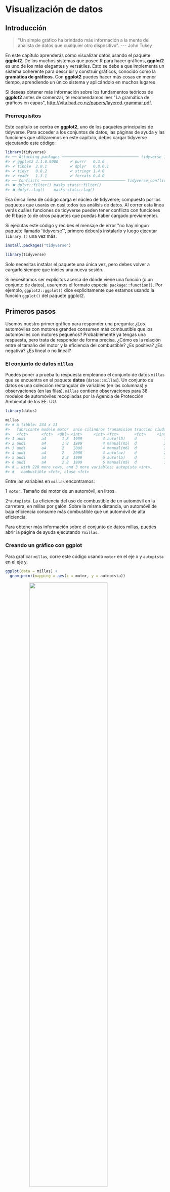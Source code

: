 

# Visualización de datos

## Introducción

>"Un simple gráfico ha brindado más información a la mente del analista de datos
>que cualquier otro dispositivo". --- John Tukey

En este capítulo aprenderás cómo visualizar datos usando el paquete **ggplot2**. De los muchos sistemas que posee R para hacer gráficos, **ggplot2** es uno de los más elegantes y versátiles. Esto se debe a que implementa  un sistema coherente para describir y construir gráficos, conocido como la __gramática de gráficos__. Con **ggplot2** puedes hacer más cosas en menor tiempo, aprendiendo un único sistema y aplicándolo en muchos lugares

Si deseas obtener más información sobre los fundamentos teóricos de **ggplot2** antes de comenzar, te recomendamos leer "La gramática de gráficos en capas", <http://vita.had.co.nz/papers/layered-grammar.pdf>.

### Prerrequisitos

Este capítulo se centra en **ggplot2**, uno de los paquetes  principales de tidyverse. Para acceder a los conjuntos de datos, las páginas de ayuda y las funciones que utilizaremos en este capítulo, debes cargar tidyverse ejecutando este código:


```r
library(tidyverse)
#> ── Attaching packages ────────────────────────────────── tidyverse 1.2.1 ──
#> ✔ ggplot2 3.1.0.9000     ✔ purrr   0.3.0     
#> ✔ tibble  2.0.1          ✔ dplyr   0.8.0.1   
#> ✔ tidyr   0.8.2          ✔ stringr 1.4.0     
#> ✔ readr   1.3.1          ✔ forcats 0.4.0
#> ── Conflicts ───────────────────────────────────── tidyverse_conflicts() ──
#> ✖ dplyr::filter() masks stats::filter()
#> ✖ dplyr::lag()    masks stats::lag()
```

Esa única línea de código carga el núcleo de tidyverse; compuesto por los paquetes que usarás en casi todos tus análisis de datos. Al correr esta línea verás cuáles  funciones de tidyverse pueden tener conflicto con funciones de R base (o de otros paquetes que puedas haber cargado previamente). 

Si ejecutas este código y recibes el mensaje de error "no hay ningún paquete llamado 'tidyverse'", primero deberás instalarlo y luego ejecutar `library ()` una vez más.


```r
install.packages("tidyverse")

library(tidyverse)
```

Solo necesitas instalar el paquete una única vez, pero debes volver a cargarlo siempre que inicies una nueva sesión.

Si necesitamos ser explícitos acerca de dónde viene una función (o un conjunto de datos), usaremos el formato especial `package::function()`. Por ejemplo, `ggplot2::ggplot()` dice explícitamente que estamos usando la función `ggplot()` del paquete ggplot2.

## Primeros pasos

Usemos nuestro primer gráfico para responder una pregunta: ¿Los automóviles con motores grandes consumen más combustible que los automóviles con motores pequeños? Probablemente ya tengas una respuesta, pero trata de responder de forma precisa. ¿Cómo es la relación entre el tamaño del motor y la eficiencia del combustible? ¿Es positiva? ¿Es negativa? ¿Es lineal o no lineal?

### El conjunto de datos `millas`

Puedes poner a prueba tu respuesta empleando el conjunto de datos `millas` que se encuentra en el paquete **datos** (`datos::millas`). Un conjunto de datos es una colección rectangular de variables (en las columnas) y observaciones (en las filas). `millas` contiene observaciones para 38 modelos de automóviles recopiladas por la Agencia de Protección Ambiental de los EE. UU. 


```r
library(datos)

millas
#> # A tibble: 234 x 11
#>   fabricante modelo motor  anio cilindros transmision traccion ciudad
#>   <fct>      <fct>  <dbl> <int>     <int> <fct>       <fct>     <int>
#> 1 audi       a4       1.8  1999         4 auto(l5)    d            18
#> 2 audi       a4       1.8  1999         4 manual(m5)  d            21
#> 3 audi       a4       2    2008         4 manual(m6)  d            20
#> 4 audi       a4       2    2008         4 auto(av)    d            21
#> 5 audi       a4       2.8  1999         6 auto(l5)    d            16
#> 6 audi       a4       2.8  1999         6 manual(m5)  d            18
#> # … with 228 more rows, and 3 more variables: autopista <int>,
#> #   combustible <fct>, clase <fct>
```

Entre las variables en `millas` encontramos:

1-`motor`. Tamaño del motor de un automóvil, en litros.

2-`autopista`. La eficiencia del uso de combustible de un automóvil en la carretera, en millas por galón. Sobre la misma distancia, un automóvil de baja eficiencia consume más combustible que un automóvil de alta eficiencia. 

Para obtener más información sobre el conjunto de datos millas, puedes abrir la página de ayuda ejecutando `?millas`.

### Creando un gráfico con ggplot

Para graficar `millas`, corre este código usando `motor` en el eje x y `autopista` en el eje y.


```r
ggplot(data = millas) + 
  geom_point(mapping = aes(x = motor, y = autopista))
```

<img src="visualize_files/figure-html/unnamed-chunk-5-1.png" width="70%" style="display: block; margin: auto;" />

El gráfico muestra una relación negativa entre el tamaño del motor (`motor`) y la eficiencia del combustible (`autopista`). En otras palabras, los autos con motores grandes usan más combustible. Este resultado, ¿confirma o refuta tu hipótesis acerca de la relación entre la eficiencia del combustible y el tamaño del motor?

Para graficar con **ggplot2**, comienzas un gráfico con la función `ggplot()`. `ggplot()` crea un sistema de coordenadas al cual puedes agregar capas. El primer argumento de `ggplot()` es el conjunto de datos para usar en el gráfico. Si corres `ggplot(data = millas)`, obtendrás un gráfico vacío. Como no es muy interesante, no vamos a mostrarlo aquí.

Para completar tu gráfico debes agregar una o más capas a `ggplot()`. La función `geom_point()` agrega una capa de puntos al gráfico, que crea un diagrama de dispersión (*scatterplot*). **ggplot2** incluye muchas funciones llamadas geom, cada una de las cuales agrega un tipo de capa diferente a un gráfico. Aprenderás sobre muchas de ellas  a lo largo de este capítulo.

Cada función geom en **ggplot2** tiene un argumento de `mapping`. Este define cómo se asignan o se “mapean” las variables del conjunto de datos a propiedades visuales. El argumento de `mapping` siempre aparece emparejado con `aes()`, y los argumentos `x` e `y` dentro de `aes()` especifican qué variables asignar a los ejes x e y. **ggplot2** busca la variable asignada en el argumento `data`, en este caso, `millas`.

### Una plantilla de gráficos

Convirtamos ahora este código en una plantilla reutilizable para hacer gráficos con **ggplot2**. Para hacer un gráfico, reemplaza las secciones entre corchetes  en el siguiente código con un conjunto de datos, una función geom o una colección de mapeos. 


```r
ggplot(data = <DATOS>) + 
  <GEOM_FUNCION>(mapping = aes(<MAPEOS>)) 
```

El resto de este capítulo te mostrará cómo utilizar y adaptar esta planilla para crear diferentes tipos de gráficos. Comenzaremos por el componente `<MAPEOS>`

### Ejercicios

1.  Corre `ggplot(data = millas)`. ¿Qué observas?

2.  ¿Cuántas filas hay en `millas`? ¿Cuántas columnas?

3.  ¿Qué describe la variable `traccion`? Lee la ayuda de `?millas` para encontrar la respuesta.
     
4.  Realiza un gráfico de dispersión de las variables `autopista` y `cilindros`.

5.  ¿Qué sucede cuando haces un gráfico de dispersión de `clase` versus `traccion`? ¿Por qué no es útil este gráfico?

## Mapeos estéticos

> "El mayor valor de una imagen es cuando nos obliga a observar
> lo que no esperabamos ver". --- John Tukey

En el siguiente gráfico, un grupo de puntos resaltados en rojo parece quedar fuera de la tendencia lineal. Estos autos tienen un kilometraje mayor de lo que esperaríamos. ¿Cómo puedes explicar estos autos?

<img src="visualize_files/figure-html/unnamed-chunk-7-1.png" width="70%" style="display: block; margin: auto;" />

Supongamos que estos automóviles son híbridos. Una forma de probar esta hipótesis es observando la variable que indica la `clase` de cada automóvil. La variable `clase` del conjunto de datos de `millas` clasifica los autos en grupos como compacto, mediano y SUV. Si los puntos periféricos corresponden a automóviles híbridos, deberían estar clasificados como compactos o, tal vez, subcompactos (ten en cuenta que estos datos se recopilaron antes de que los camiones híbridos y SUV se hicieran populares).

Puedes agregar una tercera variable, como `clase`, a un diagrama de dispersión bidimensional asignándolo a una __estética__. Una estética es una propiedad visual de los objetos de un gráfico. La estética incluye cosas como el tamaño, la forma o el color de tus puntos. Puedes mostrar un punto (como el siguiente) de diferentes maneras cambiando los valores de sus propiedades estéticas. Como ya usamos la palabra "valor" para describir los datos, usemos la palabra "nivel" para describir las propiedades estéticas. Aquí cambiamos los niveles del tamaño, la forma y el color de un punto para que el punto sea pequeño, triangular o azul:

<img src="visualize_files/figure-html/unnamed-chunk-8-1.png" width="70%" style="display: block; margin: auto;" />

El mapeo de las propiedades estéticas en tus gráficos a las variables en tu conjunto de datos te permite comunicar información de los mismos.  Por ejemplo, puedes asignar los colores de tus puntos a la variable `clase` para revelar la clase de cada automóvil.


```r
ggplot(data = millas) + 
  geom_point(mapping = aes(x = motor, y = autopista, color = clase))
```

<img src="visualize_files/figure-html/unnamed-chunk-9-1.png" width="70%" style="display: block; margin: auto;" />

(Si prefieres el inglés británico, como Hadley, puedes usar `colour` en lugar de `color`).

(Si prefieres el inglés británico, como Hadley, puedes usar `colour` en lugar de `color`).
Para asignar una estética a una variable, debes asociar el nombre de la estética al de la variable dentro de `aes()`. **ggplot2** asignará automáticamente un nivel único de la estética (en este ejemplo, un color ) a cada valor único de la variable. Este proceso es conocido como __escalamiento__ (*scaling*). **ggplot2** acompañará el gráfico con una leyenda que explica qué niveles corresponden a qué valores.

Los colores revelan que muchos de los puntos inusuales son los coches de dos asientos. ¡Estos automóviles no parecen híbridos, y son, de hecho, autos deportivos! Los autos deportivos tienen motores grandes, como camionetas todo terreno o pickups, a diferencia de los vehículos pequeños como los autos medianos y compactos, lo que mejora su consumo de gasolina. En retrospectiva, es poco probable que estos autos sean híbridos ya que tienen motores grandes.

En el ejemplo anterior, asignamos la variable `clase` a la estética del color , pero podríamos haber asignado a la estética del tamaño de la misma manera. En este caso, el tamaño exacto de cada punto revelaría clase. Recibimos aquí una __advertencia__ (*warning*), porque mapear una variable desordenada (`clase`) a una estética ordenada (`size`) no es una buena idea.


```r
ggplot(data = millas) + 
  geom_point(mapping = aes(x = motor, y = autopista, size = clase))
#> Warning: Using size for a discrete variable is not advised.
```

<img src="visualize_files/figure-html/unnamed-chunk-10-1.png" width="70%" style="display: block; margin: auto;" />

También podríamos haber asignado la `clase` a la estética *alfa*, que controla la transparencia de los puntos o a la estética *shape* que controla la forma  (shape) de los puntos.


```r
# Left
ggplot(data = millas) + 
  geom_point(mapping = aes(x = motor, y = autopista, alpha = clase))

# Right
ggplot(data = millas) + 
  geom_point(mapping = aes(x = motor, y = autopista, shape = clase))
```

<img src="visualize_files/figure-html/unnamed-chunk-11-1.png" width="50%" /><img src="visualize_files/figure-html/unnamed-chunk-11-2.png" width="50%" />

¿Qué pasó con los SUV? **ggplot2** solo puede usar seis formas a la vez. De forma predeterminada, los grupos adicionales no se grafican cuando se emplea la estética de la forma.

Para cada estética, se usa `aes()` para asociar el nombre de la estética con la variable seleccionada para graficar. La función `aes()` reúne cada una de las asignaciones estéticas utilizadas por una capa y las pasa al argumento de mapeo de la capa.  La sintaxis resalta una visión útil sobre `x` e `y`: las ubicaciones de x e y de un punto son en sí mismas también estéticas, es decir propiedades visuales que se puede asignar a las variables para mostrar información sobre los datos.

Una vez que asignas una estética, **ggplot2** se ocupa del resto. El paquete selecciona una escala razonable para usar con la estética elegida y construye una leyenda que explica la relación entre niveles y valores. Para la estética x e y, **ggplot2** no crea una leyenda, pero crea una línea que delimita el eje con sus marcas   de graduación y una etiqueta. La línea del eje actúa como una leyenda; explica el mapeo entre ubicaciones y valores.

También puedes *fijar* las propiedades estéticas de tu geom manualmente. Por ejemplo, podemos hacer que todos los puntos del gráfico sean azules:


```r
ggplot(data = millas) + 
  geom_point(mapping = aes(x = motor, y = autopista), color = "blue")
```

<img src="visualize_files/figure-html/unnamed-chunk-12-1.png" width="70%" style="display: block; margin: auto;" />

Aquí, el color no transmite información sobre una variable, sino que cambia la apariencia del gráfico. Para establecer una estética de forma manual, debes usar el nombre de la estética como un argumento de la función geom; es decir, va *fuera* de `aes()`. Tendrás que elegir un nivel que tenga sentido para esa estética:

*	El nombre de un color como una cadena de caracteres. 

*	El tamaño de un punto en mm.

*	La forma de un punto como un número, como se muestra en la Figura \@ref(fig:shapes).Hay algunas que parecen duplicados: por ejemplo 0, 15 y 22 son todos cuadrados. La diferencia viene de la interacción entre las estéticas `color` y `fill` (*relleno*). Las formas vacías (0--14) tienen un borde determinado por `color`; las formas sólidas (15--18) están rellenas con `color`; las formas rellenas (21--24) tienen un borde de `color` y están rellenas por `fill`

<div class="figure" style="text-align: center">
<img src="visualize_files/figure-html/shapes-1.png" alt="R tiene 25 formas de default que están identificadas por números. ." width="75%" />
<p class="caption">(\#fig:shapes)R tiene 25 formas de default que están identificadas por números. .</p>
</div>

### Ejercicios

1.  ¿Qué no va bien en este código? ¿Por qué hay puntos que no son azules?

    
    ```r
    ggplot(data = millas) + 
      geom_point(mapping = aes(x = motor, y = autopista, color = "blue"))
    ```
    
    <img src="visualize_files/figure-html/unnamed-chunk-13-1.png" width="70%" style="display: block; margin: auto;" />
    
2. ¿Qué variables en `millas` son categóricas? ¿Qué variables son continuas? (Sugerencia: escribe `? millas` para leer la documentación de ayuda para este conjunto de datos). ¿Cómo puedes ver esta información cuando ejecutas  `millas`?

3.  Asigna una variable continua a `color`, ` size`, y `shape`. ¿Cómo se comportan estas estéticas de manera diferente para variables categóricas y variables continuas?
    
4.  ¿Qué ocurre si asignas o mapeas la misma variable a múltiples estéticas?

5.  ¿Qué hace la estética `stroke`? ¿Con qué formas trabaja? (Sugerencia: consultar `?geom_point`)

6.  ¿Qué ocurre si se asigna o mapea una estética a algo diferente del nombre de una variable, como ser `aes (color = motor <5)`?

## Problemas comúnes

Es probable que encuentres problemas con los primeros códigos que ejecutes en R, e. No te preocupes, es lo más común  . He estado escribiendo código en R durante años, ¡y todos los días sigo escribiendo código que no funciona!

Comienza comparando cuidadosamente el código que estás ejecutando con el código en este libro. R es extremadamente exigente, y un carácter  fuera de lugar puede marcar la diferencia. Asegúrate de que cada `(` coincida con un `)` y cada `" ` esté emparejado con otro` "`. Algunas veces ejecutarás el código y no pasará nada. Comprueba la parte izquierda de tu consola: si es un `+`, significa que R no cree que hayas escrito una expresión completa y está esperando que la termines. En este caso, normalmente es fácil comenzar nuevamente desde cero presionando ESCAPE para cancelar el procesamiento del comando actual.

Un problema común al crear gráficos con **ggplot2** es colocar el `+` en el lugar equivocado: debe encontrarse al final de la línea, no al inicio. En otras palabras, asegúrate de no haber escrito accidentalmente un código como este:

```R
ggplot(data = millas) 
+ geom_point(mapping = aes(x = motor, y = autopista))
```

Si esto no resuelve el problema, prueba la ayuda. Puedes obtener ayuda sobre cualquier función R ejecutando ?nombre_de_la_funcion en la consola, o seleccionando el nombre de la función y presionando F1 en RStudio. No te preocupes si la ayuda no te parece tan útil, trata entonces de saltar a los ejemplos y buscar un pedazo de código que coincida con lo que intentas hacer.

Si eso no ayuda, lee cuidadosamente el mensaje de error. ¡A veces la respuesta estará oculta allí! Cuando eres nuevo en R, la respuesta puede estar en el mensaje de error, pero aún no sabes cómo entenderlo. Otra gran herramienta es Google: intenta buscar allí el mensaje de error, ya que es probable que otra persona haya tenido el mismo problema y haya obtenido ayuda en línea.

## Separar en facetas

Una forma de agregar variables adicionales es con las estéticas. Otra forma particularmente útil para las variables categóricas consiste en dividir el gráfico en __facetas__, sub-gráficos que muestran cada uno un subconjunto de los datos.

Para separar en facetas un gráfico según una sola variable, usa `facet_wrap()` - del inglés *envolver una faceta*. El primer argumento de `facet_wrap()` debería ser una fórmula creada con `~` seguido por el nombre de una de las variable (aquí "fórmula" es el nombre de un tipo de estructura en R, no un sinónimo de "ecuación").  La variable que uses en  `facet_wrap()` debe ser discreta.


```r
ggplot(data = millas) + 
  geom_point(mapping = aes(x = motor, y = autopista)) + 
  facet_wrap(~ clase, nrow = 2)
```

<img src="visualize_files/figure-html/unnamed-chunk-14-1.png" width="70%" style="display: block; margin: auto;" />

Para separar en facetas un gráfico según las combinaciones de dos variables, agregua `facet_grid()` a tu código del gráfico. El primer argumento de `facet_grid()` también corresponde a una fórmula. Esta vez, la fórmula debe contener dos nombres de variables separados por un `~`.


```r
ggplot(data = millas) + 
  geom_point(mapping = aes(x = motor, y = autopista)) + 
  facet_grid(traccion ~ cilindros)
```

<img src="visualize_files/figure-html/unnamed-chunk-15-1.png" width="70%" style="display: block; margin: auto;" />

Si prefieres no separar en facetas las filas o columnas, remplaza por un `.` el nombre de alguna de las variables, por ejemplo ` + facet_grid (. ~ cyl)`.

### Ejercicios

1.  Qué ocurre si intentas separar en facetas a una variable continua?

2.  ¿Qué significan las celdas vacías que aparecen en el gráfico generado usando `facet_grid (traccion ~ cilindros)`? 
¿Cómo se relacionan con este gráfico?
    
    
    ```r
    ggplot(data = millas) + 
      geom_point(mapping = aes(x = traccion, y = cilindros))
    ```

3.  ¿Qué gráfica el siguiente código? ¿Qué hace `.` ?

    
    ```r
    ggplot(data = millas) + 
      geom_point(mapping = aes(x = motor, y = autopista)) +
      facet_grid(traccion ~ .)
    
    
    ggplot(data = millas) + 
     geom_point(mapping = aes(x = motor, y = autopista)) +
     facet_grid(. ~ cilindros)
    ```

4.  Mira de nuevo el primer gráfico en facetas presentado en esta sección:

    
    ```r
    ggplot(data = mpg) + 
     geom_point(mapping = aes(x = displ, y = hwy)) + 
     facet_wrap(~ class, nrow = 2)
    ```
    
   ¿Cuáles son las ventajas de separar en facetas en lugar de aplicar una estética de color?
   ¿Cuáles son las desventajas?
   ¿Cómo cambiaría este balance si tuvieras un conjunto de datos más grande?
    
5.  Lee `?facet_wrap`. ¿Qué hace `nrow`? ¿Qué hace `ncol`?
¿Qué otras opciones controlan el diseño de los paneles individuales? 
¿Por qué `facet_grid()` no tiene argumentos `nrow` y `ncol`?

6.  Cuando usas `facet_grid()`, generalmente deberías poner la variable con un mayor número de niveles únicos en las columnas. ¿Por qué?

## Objetos geométricos

¿Cómo son estos dos gráficos similares?

<img src="visualize_files/figure-html/unnamed-chunk-19-1.png" width="50%" /><img src="visualize_files/figure-html/unnamed-chunk-19-2.png" width="50%" />

Ambos gráficos contienen las mismas variables x e y, y describen los mismos datos. Pero los gráficos no son idénticos. Cada gráfico usa un objeto visual diferente para representar los datos. En la sintaxis **ggplot2**, decimos que usan diferentes __geoms__.

Un __geom__ es el objeto geométrico usado para representar datos de forma gráfica. La gente a menudo llama los gráficos por el tipo de geom que utiliza. Por ejemplo, los diagramas de barras usan geoms de barra (*bar*), los diagramas de líneas usan geoms de línea (*line*), los diagramas de caja usan geoms de diagrama de caja (*boxplot*), y así sucesivamente. En inglés, los diagramas de puntos (llamados *scatterplots*)  rompen la tendencia; ellos usan geom de punto (o *point*).  Como vemos arriba, puedes usar diferentes geoms para graficar los mismos datos. La gráfica de la izquierda usa el geom de punto (`geom_point()`), y la gráfica de la derecha usa el geom liso (`geom_smooth()`), una línea suave ajustada a los datos.

Para cambiar el geom de tu gráfico, modifica la función geom que acompaña a `ggplot ()`. Por ejemplo, para hacer los gráficos que se muestran arriba, puedes usar este código:


```r
# left
ggplot(data = millas) + 
  geom_point(mapping = aes(x = motor, y = autopista))

# right
ggplot(data = millas) + 
  geom_point(mapping = aes(x = motor, y = autopista))
```

Cada función geom en **ggplot2** toma un argumento de `mapping`. Sin embargo, no todas las estéticas funcionan con todos los geom. Podrías establecer la forma para un punto, pero no podrías establecer la "forma" de una línea. Por otro lado, para una línea es posible elegir el *tipo* de línea (*linetype*). `geom_smooth()` dibujará una línea diferente, con un tipo de línea diferente, para cada valor único de la variable que asignes al tipo de línea.


```r
ggplot(data = millas) + 
  geom_smooth(mapping = aes(x = motor, y = autopista, linetype=traccion))
```

<img src="visualize_files/figure-html/unnamed-chunk-21-1.png" width="70%" style="display: block; margin: auto;" />

Aquí `geom_smooth()` separa los automóviles en tres líneas en función de su valor de `traccion`, que describe el tipo de transmisión   de un automóvil. Una línea describe todos los puntos con un valor de 4, otra línea los de valor d, y una tercera línea describe los puntos con un valor t. Aquí, `4` significa tracción en las cuatro ruedas, `d` tracción delantera y `t` tracción trasera.

Si esto suena extraño, podemos hacerlo más claro al superponer las líneas sobre los datos brutos y luego colorear todo según `traccion`. 

<img src="visualize_files/figure-html/unnamed-chunk-22-1.png" width="70%" style="display: block; margin: auto;" />

¡Observa que generamos un gráfico que contiene dos geoms! Si esto te emociona, abróchate el cinturón. En la siguiente sección aprenderemos cómo colocar múltiples geoms en el mismo gráfico.

**ggplot2** proporciona más de 30 geoms, y los paquetes de extensión proporcionan aún más (consulta <https://www.ggplot2-exts.org> para obtener una muestra). La mejor forma de obtener un panorama completo sobre las posibilidades que brinda **ggplot2** es consultando la hoja de referencia (*cheatsheet*), que puedes encontrar en <http://rstudio.com/cheatsheets>. Para obtener más información sobre un tipo dado de geoms, usa la ayuda: `?geom_smooth`.

Muchos geoms, tal como `geom_smooth()`, usan un único objeto geométrico para mostrar múltiples filas de datos. Para estos geoms, puedes asignar la estética de `group`  a una variable categórica para graficar múltiples objetos. **ggplot2** representará un objeto distinto por cada valor único de la variable de agrupamiento. En la práctica, **ggplot2** agrupará automáticamente los datos para estos geoms siempre que se asigne una estética a una variable discreta (como en el ejemplo del tipo de línea o `linetype`). Es conveniente confiar en esta característica porque la estética del grupo en sí misma no agrega una leyenda o características distintivas a los geoms.


```r
ggplot(data = millas) + 
  geom_smooth(mapping = aes(x = motor, y = autopista))
              
ggplot(data = millas) + 
  geom_smooth(mapping = aes(x = motor, y = autopista, group = traccion))
  
ggplot(data = millas) + 
  geom_smooth(mapping = aes(x = motor, y = autopista, color = traccion), show.legend = FALSE)
```

<img src="visualize_files/figure-html/unnamed-chunk-23-1.png" width="33%" /><img src="visualize_files/figure-html/unnamed-chunk-23-2.png" width="33%" /><img src="visualize_files/figure-html/unnamed-chunk-23-3.png" width="33%" />

Para mostrar múltiples geoms en el mismo gráfico, agrega varias funciones geom a `ggplot()`:


```r
ggplot(data = millas) + 
  geom_point(mapping = aes(x = motor, y = autopista)) +
  geom_smooth(mapping = aes(x = motor, y = autopista))
```

<img src="visualize_files/figure-html/unnamed-chunk-24-1.png" width="70%" style="display: block; margin: auto;" />

Esto introduce sin embargo cierta duplicación en nuestro código. Imagina que deseas cambiar el eje y para mostrar `ciudad` en lugar de `autopista`. Necesitarías cambiar la variable en dos lugares, y podrías olvidarte de actualizar uno. Puedes evitar este tipo de repetición pasando un conjunto de mapeos a `ggplot()`. **ggplot2** tratará estos mapeos como mapeos globales que se aplican a cada geom en el gráfico. En otras palabras, este código producirá la misma gráfica que el código anterior:


```r
ggplot(data = millas, mapping = aes(x = motor, y = autopista)) +
  geom_point() + 
  geom_smooth()
```

Si colocas mapeos  en una función geom, ggplot2 los tratará como mapeos locales para la capa. Estas asignaciones serán usadas para extender o sobrescribir los mapeos globales *de solo esa capa*. Esto permite mostrar diferentes estéticas en diferentes capas.


```r
ggplot(data = mpg, mapping = aes(x = displ, y = hwy)) + 
  geom_point(mapping = aes(color = class)) + 
  geom_smooth()
```

<img src="visualize_files/figure-html/unnamed-chunk-26-1.png" width="70%" style="display: block; margin: auto;" />

La misma idea se puede emplear para especificar distintos conjuntos de datos (`data`) para cada capa. Aquí, nuestra línea suave muestra solo un subconjunto del conjunto de datos de `millas`, los autos subcompactos. El argumento de datos locales en `geom_smooth()` anula el argumento de datos globales en `ggplot()` solo para esa capa.


```r
ggplot(data = millas, mapping = aes(x = motor, y = autopista)) +
 geom_point(mapping = aes(color = clase)) + 
  geom_smooth(data = filter(millas, clase == "subcompacto"), se = FALSE)
```

<img src="visualize_files/figure-html/unnamed-chunk-27-1.png" width="70%" style="display: block; margin: auto;" />

(Aprenderás cómo funciona `filter()` en el próximo capítulo: por ahora, solo recuerda que este comando selecciona los automóviles subcompactos).

### Ejercicios

1.  ¿Qué geom usarías para generar un gráfico de líneas?
¿Un diagrama de caja? ¿Un histograma? ¿Un gráfico de área  ?

2.  Ejecuta este código en tu mente y predice cómo se verá el *output*.
Luego, ejecuta el código en R y verifica tus predicciones.
    
    
    ```r
    ggplot(data = millas, mapping = aes(x = motor, y = autopista, color = traccion)) +
     geom_point() + 
     geom_smooth(se = FALSE)
    ```
3.  ¿Qué muestra `show.legend = FALSE`? ¿Qué pasa si lo quitas?
    ¿Por qué crees que lo usé antes en el capítulo?

4.  ¿Qué hace el argumento `se` en `geom_smooth()`?

5.  Will these two graphs look different? Why/why not?

    
    ```r
    ggplot(data = millas, mapping = aes(x = motor, y = autopista)) +
     geom_point() + 
     geom_smooth()
     
    ggplot() +
      geom_point(data = millas, mapping = aes(x = motor, y = autopista)) + 
      geom_smooth(data = millas, mapping = aes(x = motor, y = autopista))
    ```

6.  Recrea el código R necesario para generar los siguientes gráficos:
    
    <img src="visualize_files/figure-html/unnamed-chunk-30-1.png" width="50%" /><img src="visualize_files/figure-html/unnamed-chunk-30-2.png" width="50%" /><img src="visualize_files/figure-html/unnamed-chunk-30-3.png" width="50%" /><img src="visualize_files/figure-html/unnamed-chunk-30-4.png" width="50%" /><img src="visualize_files/figure-html/unnamed-chunk-30-5.png" width="50%" /><img src="visualize_files/figure-html/unnamed-chunk-30-6.png" width="50%" />

## Transformaciones estadísticas

A continuación, echemos un vistazo a un gráfico de barras. Los gráficos de barras parecen simples, pero son interesantes porque revelan algo sutil sobre los gráficos. Considera un gráfico de barras básico, como se realizó con `geom_bar()`. El siguiente cuadro muestra la cantidad total de diamantes en el conjunto de datos de `diamantes`, agrupados por la variable `corte`. El conjunto de datos de `diamantes` se encuentra en el paquete **datos** y contiene información sobre ~ 54000 diamantes, incluido el `precio`, el `quilate`, el `color`, la `claridad` y el `corte` de cada diamante. El gráfico muestra que hay más diamantes disponibles con cortes de alta calidad que con cortes de baja calidad.


```r
ggplot(data = diamantes) + 
  geom_bar(mapping = aes(x = corte))
```

<img src="visualize_files/figure-html/unnamed-chunk-31-1.png" width="70%" style="display: block; margin: auto;" />

En el eje x, el gráfico muestra `corte`, una variable de `diamantes`. En el eje y  muestra recuento, ¡pero el recuento no es una variable en `diamantes`! ¿De dónde viene el recuento? Muchos gráficos, como los diagramas de dispersión, grafican los valores brutos de su conjunto de datos. Otros gráficos, como los gráficos de barras, calculan nuevos valores para presentar:

*	los gráficos de barras, los histogramas y los polígonos de frecuencia almacenan los datos y luego grafican los conteos de contenedores, sea el número de puntos que caen en cada contenedor.

*	los suavizadores  ajustan un modelo a los datos y luego grafican las predicciones del modelo.

*	los diagramas de caja calculan un sólido resumen de la distribución y luego muestran un cuadro con formato especial.

El algoritmo utilizado para calcular nuevos valores para un gráfico se llama *stat*, abreviatura en inglés  de transformación estadística. La siguiente figura describe cómo funciona este proceso con `geom_bar ()`.

<img src="images/visualization-stat-bar.png" width="100%" style="display: block; margin: auto;" />

Puedes aprender qué stat usa cada geom inspeccionando el valor predeterminado para el argumento stat. Por ejemplo, `?geom_bar` muestra que el valor predeterminado para `stat` es "count", lo que significa que `geom_bar()` usa `stat_count()`. `stat_count()` está documentado en la misma página que `geom_bar()`, y si te desplazas hacia abajo puedes encontrar una sección llamada "Variables calculadas" (*Computed variables*). Eso describe cómo calcula dos nuevas variables: `count` y `prop`.

Por lo general puedes usar geoms y estadísticas de forma intercambiable. Por ejemplo, puedes volver a crear la gráfica anterior usando `stat_count()` en lugar de `geom_bar()`:


```r
ggplot(data = diamantes) + 
  stat_count(mapping = aes(x = corte))
```

<img src="visualize_files/figure-html/unnamed-chunk-33-1.png" width="70%" style="display: block; margin: auto;" />

Esto funciona porque cada geom tiene una estadística predeterminada; y cada estadística tiene un geom predeterminado. Esto significa que generalmente puedes usar geoms sin preocuparte por la transformación estadística subyacente. Hay tres razones por las que podrías necesitar usar una estadística explícitamente:

1.	Es posible que desee anular la estadística predeterminada. En el siguiente código, cambio la estadística de `geom_bar()` de recuento   (el valor predeterminado) a identidad. Esto me permite asignar la altura de las barras a los valores brutos de una variable $y$  . Desafortunadamente, cuando la gente habla de gráficos de barras casualmente, podría estar refiriéndose a este tipo de gráfico de barras, donde la altura de la barra ya está presente en los datos, o al gráfico de barras anterior, donde la altura de la barra se determina contando filas.

    
    
    ```r
    demo <- tribble(
     ~corte,         ~freq,
     "Regular",       1610,
     "Bueno",       4906,
     "Muy Bueno",  12082,
     "Premium",    13791,
     "Ideal",      21551
    )
    
    ggplot(data = demo) +
      geom_bar(mapping = aes(x = corte, y = freq), stat = "identity")
    ```
    
    <img src="visualize_files/figure-html/unnamed-chunk-34-1.png" width="70%" style="display: block; margin: auto;" />
    
    (No te preocupes si nunca has visto `<-` o `tribble()`. Puede que seas capaz de adivinar su significado por el contexto. ¡Aprenderás lo que hacen exactamente pronto!)

2.  Es posible que desees anular el mapeo predeterminado de las variables transformadas a la estética. 
Por ejemplo, es posible que desees mostrar un gráfico de barras de proporciones, en lugar de un recuento:
    
    
    ```r
     ggplot(data = diamantes) + 
      geom_bar(mapping = aes(x = corte, y = ..prop.., group = 1))
    ```
    
    <img src="visualize_files/figure-html/unnamed-chunk-35-1.png" width="70%" style="display: block; margin: auto;" />

   Para encontrar las variables calculadas por la estadística, busca la sección de ayuda titulada "Variables calculadas".
    
3.  Es posible que desees resaltar la transformación estadística en tu código.
Por ejemplo, puedes usar `stat_summary()`, que resume los valores de y para cada valor único de x, para resaltar el resumen que se está computando:

    
    ```r
    ggplot(data = diamantes) + 
     stat_summary(
      mapping = aes(x = corte, y = profundidad),
      fun.ymin = min,
      fun.ymax = max,
     fun.y = median)
    ```
    
    <img src="visualize_files/figure-html/unnamed-chunk-36-1.png" width="70%" style="display: block; margin: auto;" />
    
**ggplot2** proporciona más de 20 estadísticas para que uses. Cada estadística es una función, por lo que puedes obtener ayuda de la manera habitual, por ejemplo: `?stat_bin`. Para ver una lista completa de estadísticas disponibles para **ggplot2**, consulta la hoja de referencia.

### Ejercicios

1.  ¿Cuál es el geom predeterminado asociado con `stat_summary()`? 
¿Cómo podrías reescribir el gráfico anterior para usar esa función geom en lugar de la función stat?

2.  ¿Qué hace `geom_col()`? ¿Cómo es diferente a `geom_bar()`?

3.  La mayoría de los geoms y las estadísticas vienen en pares que casi siempre se usan en conjunto.
Lee la documentación y has una lista de todos los pares. ¿Qué tienen en común?

4.  ¿Qué variables calcula `stat_smooth()`? ¿Qué parámetros controlan su comportamiento?

1.  En nuestro gráfico de barras de proporción , necesitamos establecer `group = 1`. ¿Por qué?
En otras palabras, ¿cuál es el problema con estos dos gráficos?

   
    
    ```r
    
    ggplot(data = diamantes) + 
      geom_bar(mapping = aes(x = corte, y = ..prop..))
      
    ggplot(data = diamantes) + 
      geom_bar(mapping = aes(x = corte, fill = color, y = ..prop..))
    ```

## Ajustes de posición

Hay una pieza más de magia asociada con los gráficos de barras. Puede colorear un gráfico de barras usando la estética de `color` o, tal vez con el más útil `fill`:


```r
ggplot(data = diamantes) + 
  geom_bar(mapping = aes(x = corte, colour = corte))
  
ggplot(data = diamantes) + 
  geom_bar(mapping = aes(x = corte, fill = corte))
```

<img src="visualize_files/figure-html/unnamed-chunk-38-1.png" width="50%" /><img src="visualize_files/figure-html/unnamed-chunk-38-2.png" width="50%" />

Mira lo que sucede si asigna la estética de relleno a otra variable, como `claridad`: las barras se apilan automáticamente. Cada rectángulo de color representa una combinación de `corte` y `claridad`.


```r
ggplot(data = diamantes) + 
  geom_bar(mapping = aes(x = corte, fill = claridad))
```

<img src="visualize_files/figure-html/unnamed-chunk-39-1.png" width="70%" style="display: block; margin: auto;" />

El apilamiento se realiza automáticamente mediante el ajuste de posición especificado por el argumento `position`. Si no deseas un gráfico de barras apiladas , puedes usar una de las otras tres opciones: `"identity"`, `"dodge"` o `"fill"`, del inglés *identidad*, *esquivar* y *llenar* respectivamente.

*	`position = "identity"` colocará cada objeto exactamente donde cae en el contexto del gráfico. Esto no es muy útil al momento de graficar barras, porque las superpone. Para ver esa superposición, debemos hacer que las barras sean ligeramente transparentes al configurar alfa a un valor pequeño, o completamente transparente al establecer `fill = NA`.
    

```r
ggplot(data = diamantes, mapping = aes(x = corte, fill = claridad)) + 
  geom_bar(alpha = 1/5, position = "identity")
     
ggplot(data = diamantes, mapping = aes(x = corte, colour = claridad)) + 
  geom_bar(fill = NA, position = "identity")
```

<img src="visualize_files/figure-html/unnamed-chunk-40-1.png" width="50%" /><img src="visualize_files/figure-html/unnamed-chunk-40-2.png" width="50%" />
    
El ajuste de `posición = identity` es más útil para geoms 2-D, como puntos, donde es la opción predeterminada.
   
* `position = "fill"` funciona como el apilamiento, pero hace que cada conjunto de barras apiladas tenga la misma altura. Esto hace que sea más fácil comparar proporciones entre grupos.


```r
ggplot(data = diamantes) + 
  geom_bar(mapping = aes(x = corte, fill = claridad), position = "dodge")
```

<img src="visualize_files/figure-html/unnamed-chunk-41-1.png" width="70%" style="display: block; margin: auto;" />

* `position = "dodge"` coloca objetos superpuestos directamente uno al lado del otro. Esto hace que sea más fácil comparar valores individuales.


```r
ggplot(data = diamantes) + 
  geom_bar(mapping = aes(x = corte, fill = claridad), position = "dodge")
```

<img src="visualize_files/figure-html/unnamed-chunk-42-1.png" width="70%" style="display: block; margin: auto;" />

Hay otro tipo de ajuste que no es útil para gráficos de barras, pero puede ser muy útil para diagramas de dispersión. Recuerda nuestro primer diagrama de dispersión. ¿Notaste que la trama muestra solo 126 puntos, a pesar de que hay 234 observaciones en el conjunto de datos?

<img src="visualize_files/figure-html/unnamed-chunk-43-1.png" width="70%" style="display: block; margin: auto;" />

Los valores de las variables `autopista` y `motor` se redondean de modo que los puntos aparecen en una cuadrícula y muchos se superponen entre sí. Este problema se conoce como __sobregraficado__ (*overplotting*).  Esta disposición hace que sea difícil ver dónde está la masa de datos. ¿Los puntos de datos se distribuyen equitativamente a lo largo de la gráfica, o hay una combinación especial de `autopista` y `motor` que contiene 109 valores?

Puedes evitar esta grilla estableciendo el ajuste de posición en "jitter". `position = "jitter"` agrega una pequeña cantidad de ruido aleatorio a cada punto. Esto dispersa los puntos ya que no es probable que dos puntos reciban la misma cantidad de ruido aleatorio.


```r
ggplot(data = millas) + 
  geom_point(mapping = aes(x = motor, y = autopista), position = "jitter")
```

<img src="visualize_files/figure-html/unnamed-chunk-44-1.png" width="70%" style="display: block; margin: auto;" />

Si bien agregar aleatoriedad a los puntos puede parecer una forma extraña de mejorar tu gráfico ya que hace que sea menos preciso a escalas pequeñas, lo hace ser más revelador a gran escala. Como esta es una operación tan útil, ggplot2 viene con una abreviatura de geom_point (position = "jitter"): geom_jitter ().

Para obtener más información sobre ajustes de posición, busca la página de ayuda asociada con cada ajuste: `?position_dodge`, `?position_fill`, `?position_identity`, `?position_jitter` y `?position_stack`.

### Ejercicios

1.  ¿Cuál es el problema con este gráfico? ¿Cómo podrías mejorarlo?


```r
ggplot(data = mpg, mapping = aes(x = cty, y = hwy)) + 
  geom_point()
```

<img src="visualize_files/figure-html/unnamed-chunk-45-1.png" width="70%" style="display: block; margin: auto;" />

2. ¿Qué parámetros de `geom_jitter()` controlan la cantidad de ruido?

3.  Compara y contrasta `geom_jitter()` con `geom_count ()`

4.  ¿Cuál es el ajuste de posición predeterminado de `geom_boxplot()`? Crea una visualización del conjunto de datos de `millas` que lo demuestre.

## Sistemas de coordenadas

Los sistemas de coordenadas son probablemente la parte más complicada de ggplot2. El sistema predeterminado es el sistema de coordenadas cartesianas, donde las posiciones x e y  actúan independientemente para determinar la ubicación de cada punto. Hay varios otros sistemas de coordenadas que ocasionalmente son útiles.

*   `coord_flip()` cambia los ejes x e y. Esto es útil (por ejemplo), si quieres diagramas de caja horizontales. También es útil para etiquetas largas: es difícil ajustarlas sin superposición en el eje x.
    
    
    ```r
    
    ggplot(data = millas, mapping = aes(x = clase, y = autopista)) + 
       geom_boxplot()
       
    ggplot(data = millas, mapping = aes(x = clase, y = autopista))  + 
      geom_boxplot() +
      coord_flip()
    ```
    
    <img src="visualize_files/figure-html/unnamed-chunk-46-1.png" width="50%" /><img src="visualize_files/figure-html/unnamed-chunk-46-2.png" width="50%" />

*   `coord_quickmap()` establece la relación de aspecto correctamente para los mapas. Esto es muy importante si graficas datos espaciales con ggplot2 (tema que desafortunadamente no contamos con espacio para desarrollar en este libro).

    
    ```r
    nz <- map_data("nz")
    
    ggplot(nz, aes(long, lat, group = group)) +
      geom_polygon(fill = "white", colour = "black")
    
    ggplot(nz, aes(long, lat, group = group)) +
      geom_polygon(fill = "white", colour = "black") +
      coord_quickmap()
    ```
    
    <img src="visualize_files/figure-html/unnamed-chunk-47-1.png" width="50%" /><img src="visualize_files/figure-html/unnamed-chunk-47-2.png" width="50%" />

*   `coord_polar()` usa coordenadas polares. Las coordenadas polares revelan una conexión interesante entre un gráfico de barras y un gráfico de Coxcomb.
    
    
    ```r
    bar <- ggplot(data = diamantes) + 
    geom_bar(
     mapping = aes(x = corte, fill = corte), 
     show.legend = FALSE,
     width = 1) + 
     theme(aspect.ratio = 1) +
      labs(x = NULL, y = NULL)
    
    bar + coord_flip()
    bar + coord_polar()
    ```
    
    <img src="visualize_files/figure-html/unnamed-chunk-48-1.png" width="50%" /><img src="visualize_files/figure-html/unnamed-chunk-48-2.png" width="50%" />

### Ejercicios

1.  Convierte un gráfico de barras apiladas en un gráfico circular usando `coord_polar ()`.

2.  ¿Qué hace `labs()`? Lee la documentación.

3.  ¿Cuál es la diferencia entre `coord_quickmap()` y `coord_map()`?

4.  ¿Qué te dice la gráfica siguiente sobre la relación entre la ciudad y la `autopista`? ¿Por qué es `coord_fixed()` importante? ¿Qué hace `geom_abline()`?
    
    
    ```r
    ggplot(data = millas, mapping = aes(x = ciudad, y = autopista)) +
      geom_point() + 
      geom_abline() +
      coord_fixed()
    ```
    
    <img src="visualize_files/figure-html/unnamed-chunk-49-1.png" width="50%" style="display: block; margin: auto;" />

## La gramática de gráficos en capas

En las secciones anteriores, aprendiste mucho más que cómo hacer diagramas de dispersión, gráficos de barras y diagramas de caja. Aprendiste una base que se puede usar para hacer cualquier tipo de gráfico con **ggplot2**. Para ver esto, agreguemos ajustes de posición, estadísticas, sistemas de coordenadas y facetas a nuestra plantilla de código:

```
ggplot(data = <DATOS>) + 
  <GEOM_FUNCION>( 
     mapping = aes(<MAPEOS>),
     stat = <ESTADISTICA>, 
     position = <POSICION>
  ) +
  <FUNCION_COORDENADAS> +
  <FUNCION_FACETAS>

```

Nuestra nueva plantilla tiene siete parámetros que se corresponde con las palabras entre corchetes que aparecen en la plantilla. En la práctica, rara vez necesitas proporcionar los siete parámetros para hacer un gráfico porque **ggplot2** proporcionará valores predeterminados útiles para todos excepto para los datos, las asignaciones y la función geom.

Los siete parámetros en la plantilla componen la gramática de los gráficos, un sistema formal de construcción de gráficos. La gramática de los gráficos se basa en la idea de que puedes describir de manera única *cualquier* gráfico como una combinación de un conjunto de datos, un geom, un conjunto de asignaciones, una estadística, un ajuste de posición, un sistema de coordenadas y un esquema de facetado.
To see how this works, consider how you could build a basic plot from scratch: you could start with a dataset and then transform it into the information that you want to display (with a stat).

Para ver cómo funciona esto, considera cómo podrías construir un gráfico básico desde cero: podrías comenzar con un conjunto de datos y luego transformarlo en la información que deseas mostrar (con una estadística).

<img src="images/visualization-grammar-1.png" width="100%" style="display: block; margin: auto;" />

A continuación, podrías elegir un objeto geométrico para representar cada observación en los datos transformados. Luego podrías usar las propiedades estéticas de los geoms para representar variables de los datos. Asignarías los valores de cada variable a los niveles de una estética.

<img src="images/visualization-grammar-2.png" width="100%" style="display: block; margin: auto;" />

Posteriormente, seleccionarías un sistema de coordenadas para colocar los geoms. Podrías utilizar la ubicación de los objetos (que es en sí misma una propiedad estética) para mostrar los valores de las variables x e y. Ya en este punto podrías tener un gráfico completo, pero también podrías ajustar aún más las posiciones de los geoms dentro del sistema de coordenadas (un ajuste de posición) o dividir el gráfico en subtramas (facetas). También podrías extender el gráfico agregando una o más capas adicionales, donde cada capa adicional usaría un conjunto de datos, un geom, un conjunto de asignaciones, una estadística y un ajuste de posición.

<img src="images/visualization-grammar-3.png" width="100%" style="display: block; margin: auto;" />

Puedes usar este método para construir *cualquier* gráfico que imagines. En otras palabras, puedes usar la plantilla de código aprendiste en este capítulo para construir cientos de miles de gráficos únicos.
